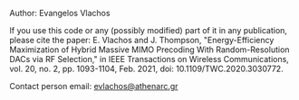 
Author: Evangelos Vlachos

If you use this code or any (possibly modified) part of it in any publication, please cite the paper: 
E. Vlachos and J. Thompson, "Energy-Efficiency Maximization of Hybrid Massive MIMO Precoding With Random-Resolution DACs via RF Selection," in IEEE Transactions on Wireless Communications, vol. 20, no. 2, pp. 1093-1104, Feb. 2021, doi: 10.1109/TWC.2020.3030772.

Contact person email: evlachos@athenarc.gr
